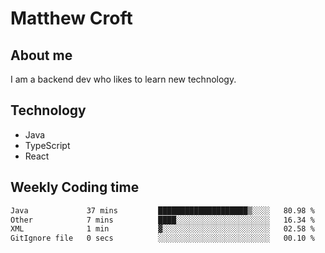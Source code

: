 # Matthew Croft

## About me
I am a backend dev who likes to learn new technology. 

## Technology
- Java
- TypeScript
- React

## Weekly Coding time
<!--START_SECTION:waka-->

```txt
Java             37 mins         ████████████████████▒░░░░   80.98 %
Other            7 mins          ████░░░░░░░░░░░░░░░░░░░░░   16.34 %
XML              1 min           ▓░░░░░░░░░░░░░░░░░░░░░░░░   02.58 %
GitIgnore file   0 secs          ░░░░░░░░░░░░░░░░░░░░░░░░░   00.10 %
```

<!--END_SECTION:waka-->
